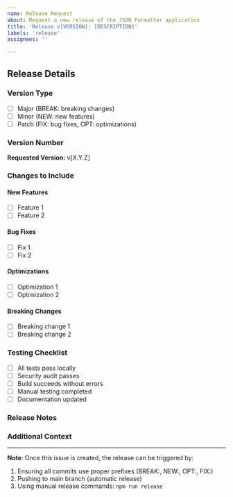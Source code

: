 ```yaml
---
name: Release Request
about: Request a new release of the JSON Formatter application
title: 'Release v[VERSION]: [DESCRIPTION]'
labels: 'release'
assignees: ''

---
```


## Release Details

### Version Type
- [ ] Major (BREAK: breaking changes)
- [ ] Minor (NEW: new features)
- [ ] Patch (FIX: bug fixes, OPT: optimizations)

### Version Number
**Requested Version:** v[X.Y.Z]

### Changes to Include

#### New Features
- [ ] Feature 1
- [ ] Feature 2

#### Bug Fixes  
- [ ] Fix 1
- [ ] Fix 2

#### Optimizations
- [ ] Optimization 1
- [ ] Optimization 2

#### Breaking Changes
- [ ] Breaking change 1
- [ ] Breaking change 2

### Testing Checklist

- [ ] All tests pass locally
- [ ] Security audit passes
- [ ] Build succeeds without errors
- [ ] Manual testing completed
- [ ] Documentation updated

### Release Notes
<!-- Provide a brief description of what's new in this release -->



### Additional Context
<!-- Add any other context about the release request here -->

---

**Note**: Once this issue is created, the release can be triggered by:
1. Ensuring all commits use proper prefixes (BREAK:, NEW:, OPT:, FIX:)
2. Pushing to main branch (automatic release)
3. Using manual release commands: `npm run release`